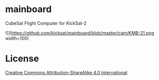 # mainboard

CubeSat Flight Computer for KickSat-2

![](https://github.com/kicksat/mainboard/blob/master/cam/KMB-21.png width=100)



# License

[Creative Commons Attribution-ShareAlike 4.0 International](https://creativecommons.org/licenses/by-sa/4.0/)
